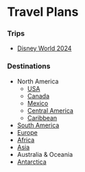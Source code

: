 # Travel Plans


### Trips

- [Disney World 2024](https://github.com/asemanko/travel-plans/blob/master/trip/2024/disney-world/README.md)


### Destinations

- North America
  - [USA](https://github.com/asemanko/travel-plans/blob/master/destination/north-america/usa/README.md)
  - [Canada](https://github.com/asemanko/travel-plans/blob/master/destination/north-america/canada/README.md)
  - [Mexico](https://github.com/asemanko/travel-plans/blob/master/destination/north-america/mexico/README.md)
  - [Central America](https://github.com/asemanko/travel-plans/blob/master/destination/north-america/central-america/README.md)
  - [Caribbean](https://github.com/asemanko/travel-plans/blob/master/destination/north-america/caribbean/README.md)
- [South America](https://github.com/asemanko/travel-plans/blob/master/destination/south-america/README.md)
- [Europe](https://github.com/asemanko/travel-plans/blob/master/destination/europe/README.md)
- [Africa](https://github.com/asemanko/travel-plans/blob/master/destination/africa/README.md)
- [Asia](https://github.com/asemanko/travel-plans/blob/master/destination/asia/README.md)
- Australia & Oceania
- [Antarctica](https://github.com/asemanko/travel-plans/blob/master/destination/antarctica/README.md)

